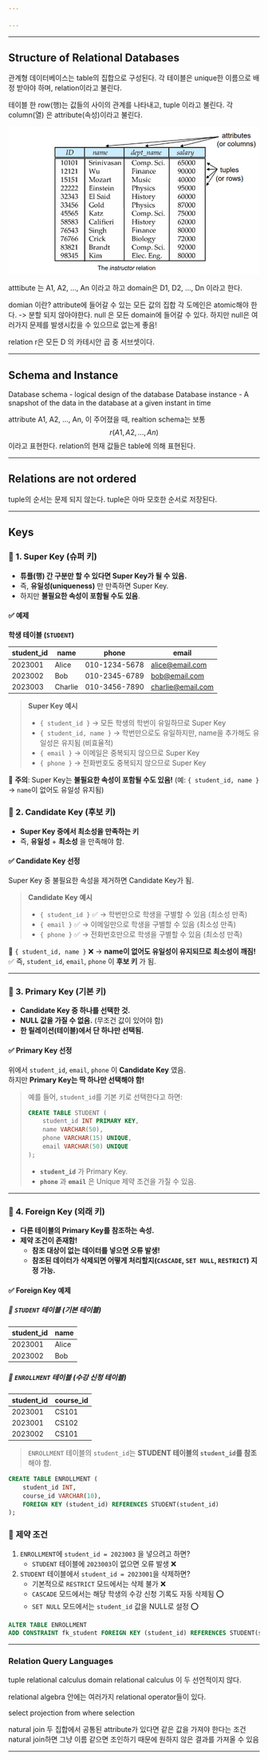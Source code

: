 ```yaml
---

---
```

---
## Structure of Relational Databases
관계형 데이터베이스는 table의 집합으로 구성된다.
각 테이블은 unique한 이름으로 배정 받아야 하며, relation이라고 불린다.

테이블 한 row(행)는 값들의 사이의 관계를 나타내고, tuple 이라고 불린다.
각 column(열) 은 attribute(속성)이라고 불린다.

![](../images/Pasted%20image%2020250320170738.png)


atttibute 는  A1, A2, …, An 이라고 하고 domain은 D1, D2, …, Dn 이라고 한다.


domian 이란?
attribute에 들어갈 수 있는 모든 값의 집합 
각 도메인은 atomic해야 한다. -> 분할 되지 않아야한다.
null 은 모든 domain에 들어갈 수 있다.
하지만 null은 여러가지 문제를 발생시킸을 수 있으므로 없는게 좋음!



relation r은 모든 D 의 카테시안 곱 중 서브셋이다.

---
## Schema and Instance
Database schema - logical design of the database
Database instance - A snapshot of the data in the database  at a given instant in time

attribute A1, A2, ..., An, 이 주어졌을 때, realtion schema는 보통 
$$ r(A1, A2, ...,An)$$
이라고 표현한다. 
relation의 현재 값들은 table에 의해 표현된다. 

---
## Relations are not ordered
tuple의 순서는 문제 되지 않는다. 
tuple은 아마 모호한 순서로 저장된다. 

---
## Keys

### **📌 1. Super Key (슈퍼 키)**

- **튜플(행) 간 구분만 할 수 있다면 Super Key가 될 수 있음.**
- 즉, **유일성(uniqueness)** 만 만족하면 Super Key.
- 하지만 **불필요한 속성이 포함될 수도 있음**.

#### ✅ **예제**

**학생 테이블 (`STUDENT`)**

| student_id | name    | phone         | email                                         |
| ---------- | ------- | ------------- | --------------------------------------------- |
| 2023001    | Alice   | 010-1234-5678 | [alice@email.com](mailto:alice@email.com)     |
| 2023002    | Bob     | 010-2345-6789 | [bob@email.com](mailto:bob@email.com)         |
| 2023003    | Charlie | 010-3456-7890 | [charlie@email.com](mailto:charlie@email.com) |

> **Super Key 예시**
> 
> - `{ student_id }` → 모든 학생의 학번이 유일하므로 Super Key
> - `{ student_id, name }` → 학번만으로도 유일하지만, name을 추가해도 유일성은 유지됨 (비효율적)
> - `{ email }` → 이메일은 중복되지 않으므로 Super Key
> - `{ phone }` → 전화번호도 중복되지 않으므로 Super Key

🚨 **주의**: Super Key는 **불필요한 속성이 포함될 수도 있음!** (예: `{ student_id, name }` → `name`이 없어도 유일성 유지됨)

### **📌 2. Candidate Key (후보 키)**

- **Super Key 중에서 최소성을 만족하는 키**
- 즉, **유일성** + **최소성** 을 만족해야 함.

#### ✅ **Candidate Key 선정**

Super Key 중 불필요한 속성을 제거하면 Candidate Key가 됨.

> **Candidate Key 예시**
> 
> - `{ student_id }` ✅ → 학번만으로 학생을 구별할 수 있음 (최소성 만족)
> - `{ email }` ✅ → 이메일만으로 학생을 구별할 수 있음 (최소성 만족)
> - `{ phone }` ✅ → 전화번호만으로 학생을 구별할 수 있음 (최소성 만족)

🚨 `{ student_id, name }` ❌ → **name이 없어도 유일성이 유지되므로 최소성이 깨짐!**  
✅ 즉, `student_id`, `email`, `phone` 이 **후보 키** 가 됨.

---

### **📌 3. Primary Key (기본 키)**

- **Candidate Key 중 하나를 선택한 것.**
- **NULL 값을 가질 수 없음.** (무조건 값이 있어야 함)
- **한 릴레이션(테이블)에서 단 하나만 선택됨.**

#### ✅ **Primary Key 선정**

위에서 `student_id`, `email`, `phone` 이 **Candidate Key** 였음.  
하지만 **Primary Key는 딱 하나만 선택해야 함!**

> 예를 들어, `student_id`를 기본 키로 선택한다고 하면:
> 
> ```sql
> CREATE TABLE STUDENT (
>     student_id INT PRIMARY KEY,
>     name VARCHAR(50),
>     phone VARCHAR(15) UNIQUE,
>     email VARCHAR(50) UNIQUE
> );
> ```
> 
> - **`student_id`** 가 Primary Key.
> - **`phone`** 과 **`email`** 은 Unique 제약 조건을 가질 수 있음.

---

### **📌 4. Foreign Key (외래 키)**

- **다른 테이블의 Primary Key를 참조하는 속성.**
- **제약 조건이 존재함!**
    - **참조 대상이 없는 데이터를 넣으면 오류 발생!**
    - **참조된 데이터가 삭제되면 어떻게 처리할지(`CASCADE`, `SET NULL`, `RESTRICT`) 지정 가능.**

#### ✅ **Foreign Key 예제**

##### 🔹 `STUDENT` 테이블 (기본 테이블)

|student_id|name|
|---|---|
|2023001|Alice|
|2023002|Bob|

##### 🔹 `ENROLLMENT` 테이블 (수강 신청 테이블)

|student_id|course_id|
|---|---|
|2023001|CS101|
|2023001|CS102|
|2023002|CS101|

> `ENROLLMENT` 테이블의 `student_id`는 **STUDENT 테이블의 `student_id`를 참조**해야 함.

```sql
CREATE TABLE ENROLLMENT (
    student_id INT,
    course_id VARCHAR(10),
    FOREIGN KEY (student_id) REFERENCES STUDENT(student_id)
);
```

### 🚨 **제약 조건**

1. `ENROLLMENT`에 `student_id = 2023003` 을 넣으려고 하면?
    - `STUDENT` 테이블에 `2023003`이 없으면 오류 발생 ❌
2. `STUDENT` 테이블에서 `student_id = 2023001`을 삭제하면?
    - 기본적으로 `RESTRICT` 모드에서는 삭제 불가 ❌
    - `CASCADE` 모드에서는 해당 학생의 수강 신청 기록도 자동 삭제됨 ⭕
    - `SET NULL` 모드에서는 `student_id` 값을 NULL로 설정 ⭕

```sql
ALTER TABLE ENROLLMENT
ADD CONSTRAINT fk_student FOREIGN KEY (student_id) REFERENCES STUDENT(student_id) ON DELETE CASCADE;
```


---
### Relation Query Languages
tuple relational calculus
domain relational calculus 
이 두 선언적이지 않다.

relational algebra 안에는 여러가지 relational operator들이 있다.

select projection
from
where selection

natural join
두 집합에서 공통된 attribute가 있다면 같은 값을 가져야 한다는 조건
natural join하면 그냥 이름 같으면 조인하기 때문에 원하지 않은 결과를 가져올 수 있음

---
